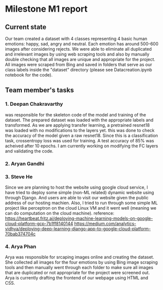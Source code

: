 # Milestone M1 report
## Current state

Our team created a dataset with 4 classes representing 4 basic human emotions: happy, sad, angry and neutral. Each emotion has around 500-600 images after considering rejects. We were able to eliminate all duplicated and irrelevant images by using web scraping tools and also by manually double checking that all images are unique and appropriate for the project. All images were scraped from Bing and saved in folders that serve as our class labels inside the "dataset" directory (please see Datacreation.ipynb notebook for the code). 



## Team member's tasks
### 1. Deepan Chakravarthy
was responsible for the skeleton code of the model and training of the dataset. The prepared dataset was loaded with the appropriate labels and transformed. As we are applying transfer learning, a pretrained resnet18 was loaded with no modifications to the layers yet. this was done to check the accuracy of the model given a raw resnet18. Since this is a classification task, crossentropy loss was used for training.
A test accuracy of 85% was acheived after 10 epochs. I am currently working on modifying the FC layers and validating the code. 
### 2. Aryan Gandhi
### 3. Steve He
Since we are planning to host the website using google cloud service, I have tried to deploy some simple (non-ML related) dynamic website using through Django. And users are able to visit our website given the public address of our hosting machien.
Also, I tried to run through some simple ML project like perceptron on the cloud Linux VM and it went well (meaning we can do computation on the cloud machine).
reference:
https://heartbeat.fritz.ai/deploying-machine-learning-models-on-google-cloud-platform-gcp-7b1ff8140144
https://medium.com/analytics-vidhya/deploying-deep-learning-django-app-to-google-cloud-platform-70bab374704c
### 4. Arya Phan
Arya was responsible for srcaping images online and creating the dataset. She collected all images for the four emotions by using Bing image scraping tools and then manually went through each folder to make sure all images that are duplicated or not appropriate for the project were screened out. Arya is currently drafting the frontend of our webpage using HTML and CSS. 
